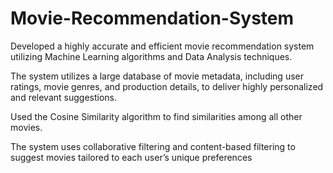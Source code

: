 # Movie-Recommendation-System

Developed a highly accurate and efficient movie recommendation
system utilizing Machine Learning algorithms and Data Analysis
techniques.  

The system utilizes a large database of movie metadata, including user
ratings, movie genres, and production details, to deliver highly
personalized and relevant suggestions.  

Used the Cosine Similarity algorithm to find similarities among all other
movies.  

The system uses collaborative filtering and content-based filtering to
suggest movies tailored to each user’s unique preferences
